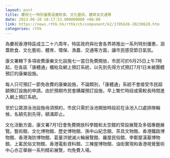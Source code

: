 ```yaml
---
layout: post
title: 慶祝七一特別優惠涵蓋飲食、文化藝術、體育及交通等
date: 2023-06-20 18:17:53.000000000 +08:00
link: https://news.rthk.hk/rthk/ch/component/k2/1705626-20230620.htm
categories: rthk
---
```


為慶祝香港特區成立二十六周年，特區政府與社會各界將推出一系列特別優惠，涵蓋飲食、文化藝術、體育、環保、漁農、交通等方面，讓市民感受節日氣氛。

康文署轄下多項收費康樂文化設施七一當日免費開放，市民可於6月25日上午7時起，在各區「康體通」櫃枱及網上預訂系統，以先到先得方式預訂7月1日未被團體預訂的康樂設施。

每人只可預訂一節免收費的康樂設施，不論類別，「康體通」系統不會接受市民超額預訂設施的申請。由於預期市民會踴躍預訂設施，早上繁忙時段或需較長時間進入網上預訂系統。

至於公眾游泳池設施毋須預約，市民只需於泳池開放時段前在泳池入口處排隊輪候，名額先到先得，額滿即止。

文化活動方面，康文署7月1日會免費開放科學館和太空館的常設展覽及多個專題展覽。藝術館、文化博物館、歷史博物館、孫中山紀念館、茶具文物館、香港鐵路博物館、香港海防博物館、葛量洪號滅火輪展覽館、羅屋民俗館、李鄭屋漢墓博物館、上窰民俗文物館、香港電影資料館、三棟屋博物館、油街實現和香港視覺藝術中心亦正舉辦一系列精彩展覽，均免費入場。
